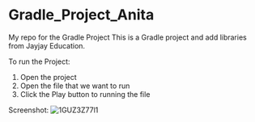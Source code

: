 # Gradle_Project_Anita
My repo for the Gradle Project 
This is a Gradle project and add libraries from Jayjay Education. 

To run the Project: 
1. Open the project
2. Open the file that we want to run
3. Click the Play button to running the file

Screenshot: 
![1GUZ3Z77l1](https://github.com/user-attachments/assets/fbe03aaa-7704-49ed-a340-dc8812ae710a)
